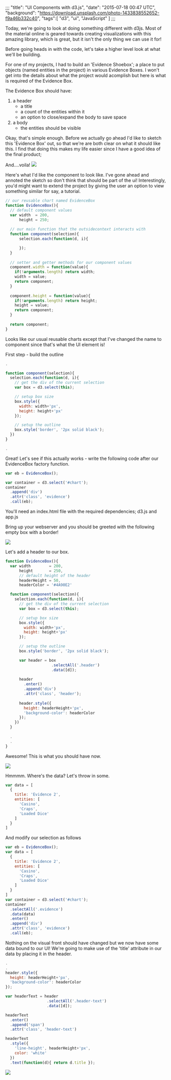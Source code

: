 ;;;
"title": "UI Components with d3.js",
"date": "2015-07-18 00:47 UTC",
"background": "https://download.unsplash.com/photo-1433838552652-f9a46b332c40",
"tags":[
  "d3",
  "ui",
  "JavaScript"
]
;;;

Today, we're going to look at doing something different with d3js. Most of the material online is geared towards creating visualizations with this amazing library, which is great, but it isn't the only thing we can use it for!

Before going heads in with the code, let's take a higher level look at what we'll be building.

For one of my projects, I had to build an 'Evidence Shoebox'; a place to put objects (named entities in the project) in various Evidence Boxes. I won't get into the details about what the project would acomplish but here is what is required of the Evidence Box.

The Evidence Box should have:

1. a header
    * a title
    * a count of the entities within it
    * an option to close/expand the body to save space
2. a body
    * the entities should be visible

Okay, that's simple enough. Before we actually go ahead I'd like to sketch this 'Evidence Box' out, so that we're are both clear on what it should like this. I find that doing this makes my life easier since I have a good idea of the final product;

And....voila!
<img src="/img/blog/ui-components-with-d3js/EvidenceBox.png">

Here's what I'd like the component to look like. I've gone ahead and annoted the sketch so don't think that should be part of the ui! Interestingly, you'd might want to extend the project by giving the user an option to view something similar for say, a tutorial.

~~~javascript
// our reusable chart named EvidenceBox
function EvidenceBox(){
  // default component values
  var width  = 200,
      height = 250;
  
  // our main function that the outsidecontext interacts with
  function component(selection){
      selection.each(function(d, i){

      });
  }
  
  // setter and getter methods for our component values
  component.width = function(value){
    if(!arguments.length) return width;
    width = value;
    return component;
  }
  
  component.height = function(value){
    if(!arguments.length) return height;
    height = value;
    return component;
  }
  
  return component;
}
~~~

Looks like our usual reusable charts except that I've changed the name to component since that's what the UI element is!

First step - build the outline

~~~javascript
.

function component(selection){
  selection.each(function(d, i){
    // get the div of the current selection
    var box = d3.select(this);

    // setup box size
    box.style({
      width: width+'px',
      height: height+'px'
    });

    // setup the outline
    box.style('border', '2px solid black');
  })  
}

.
~~~

Great! Let's see if this actually works - write the following code after our EvidenceBox factory function.

~~~javascript
var eb = EvidenceBox();

var container = d3.select('#chart');
container
  .append('div')
  .attr('class', 'evidence')
  .call(eb);
~~~

You'll need an index.html file with the required dependencies; d3.js and app.js

Bring up your webserver and you should be greeted with the following empty box with a border!

<img src="/img/blog/ui-components-with-d3js/box-border.png">

Let's add a header to our box.

~~~javascript
function EvidenceBox(){
  var width        = 200,
      height       = 250,
      // default height of the header
      headerHeight = 50,
      headerColor = '#4A90E2'

  function component(selection){
    selection.each(function(d, i){
      // get the div of the current selection
      var box = d3.select(this);

      // setup box size
      box.style({
        width: width+'px',
        height: height+'px'
      });

      // setup the outline
      box.style('border', '2px solid black');

      var header = box
                    .selectAll('.header')
                    .data([d]);
                  
      header
        .enter()
        .append('div')
        .attr('class', 'header');
      
      header.style({
        height: headerHeight+'px',
        'background-color': headerColor
      });
    })  
  }
  
  .
  .
}
~~~

Awesome! This is what you should have now.

<img src="/img/blog/ui-components-with-d3js/box-header.png">

Hmmmm. Where's the data? Let's throw in some.

~~~javascript
var data = [
  {
    title: 'Evidence 2',
    entities: [
      'Casino',
      'Craps',
      'Loaded Dice'
    ]
  }
]
~~~

And modify our selection as follows

~~~javascript
var eb = EvidenceBox();
var data = [
  {
    title: 'Evidence 2',
    entities: [
      'Casino',
      'Craps',
      'Loaded Dice'
    ]
  }
]
var container = d3.select('#chart');
container
  .selectAll('.evidence')
  .data(data)
  .enter()
  .append('div')
  .attr('class', 'evidence')
  .call(eb);
~~~

Nothing on the visual front should have changed but we now have some data bound to our UI! We're going to make use of the 'title' attribute in our data by placing it in the header.

~~~javascript
.
.
header.style({
  height: headerHeight+'px',
  'background-color': headerColor
});

var headerText = header
                  .selectAll('.header-text')
                  .data([d]);

headerText
  .enter()
  .append('span')
  .attr('class', 'header-text')

headerText
  .style({
    'line-height', headerHeight+'px',
    color: 'white'
  })
  .text(function(d){ return d.title });
~~~

<img src="/img/blog/ui-components-with-d3js/box-header-text.png">